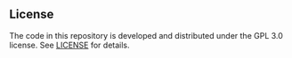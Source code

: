 ## License

The code in this repository is developed and distributed under the
GPL 3.0 license. See [LICENSE](LICENSE) for details.